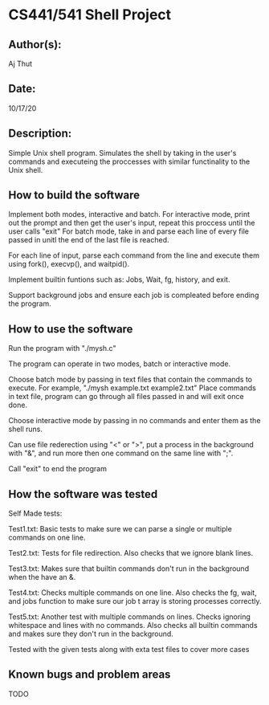 # CS441/541 Shell Project

## Author(s):

Aj Thut

## Date:

10/17/20


## Description:

Simple Unix shell program. Simulates the shell by taking in the user's commands and executeing the proccesses with similar functinality to the Unix shell.


## How to build the software

Implement both modes, interactive and batch.
For interactive mode, print out the prompt and then get the user's input, repeat this proccess until the user calls "exit"
For batch mode, take in and parse each line of every file passed in unitl the end of the last file is reached.

For each line of input, parse each command from the line and execute them using fork(), execvp(), and waitpid(). 

Implement builtin funtions such as: Jobs, Wait, fg, history, and exit.

Support background jobs and ensure each job is compleated before ending the program.


## How to use the software

Run the program with "./mysh.c"

The program can operate in two modes, batch or interactive mode.

Choose batch mode by passing in text files that contain the commands to execute. For example, "./mysh example.txt example2.txt"
Place commands in text file, program can go through all files passed in and will exit once done.

Choose interactive mode by passing in no commands and enter them as the shell runs.


Can use file rederection using "<" or ">", put a process in the background with "&", and run more then one command on the same line with ";".

Call "exit" to end the program



## How the software was tested

Self Made tests:

Test1.txt: Basic tests to make sure we can parse a single or multiple commands on one line. 

Test2.txt: Tests for file redirection. Also checks that we ignore blank lines.

Test3.txt: Makes sure that builtin commands don't run in the background when the have an &.

Test4.txt: Checks multiple commands on one line. Also checks the fg, wait, and jobs function to make sure our job t array is storing processes correctly.  

Test5.txt: Another test with multiple commands on lines. Checks ignoring whitespace and lines with no commands. Also checks all builtin commands and makes sure they don't run in the background.  


Tested with the given tests along with exta test files to cover more cases


## Known bugs and problem areas

TODO
